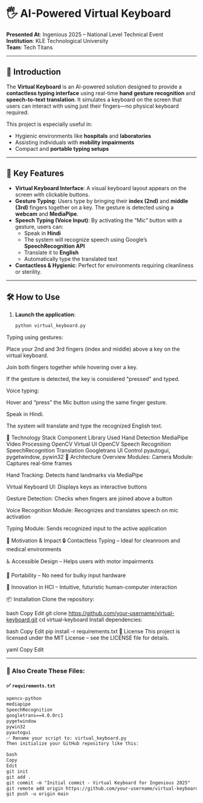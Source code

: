 # 🖐️ AI-Powered Virtual Keyboard

**Presented At**: Ingenious 2025 – National Level Technical Event  
**Institution**: KLE Technological University  
**Team**: Tech Titans  

---

## 🧠 Introduction

The **Virtual Keyboard** is an AI-powered solution designed to provide a **contactless typing interface** using real-time **hand gesture recognition** and **speech-to-text translation**. It simulates a keyboard on the screen that users can interact with using just their fingers—no physical keyboard required.

This project is especially useful in:
- Hygienic environments like **hospitals** and **laboratories**
- Assisting individuals with **mobility impairments**
- Compact and **portable typing setups**

---

## 🎯 Key Features

- **Virtual Keyboard Interface**: A visual keyboard layout appears on the screen with clickable buttons.
- **Gesture Typing**: Users type by bringing their **index (2nd)** and **middle (3rd)** fingers together on a key. The gesture is detected using a **webcam** and **MediaPipe**.
- **Speech Typing (Voice Input)**: By activating the “Mic” button with a gesture, users can:
  - Speak in **Hindi**
  - The system will recognize speech using Google’s **SpeechRecognition API**
  - Translate it to **English**
  - Automatically type the translated text
- **Contactless & Hygienic**: Perfect for environments requiring cleanliness or sterility.

---

## 🛠 How to Use

1. **Launch the application**:

   ```bash
   python virtual_keyboard.py


Typing using gestures:

Place your 2nd and 3rd fingers (index and middle) above a key on the virtual keyboard.

Join both fingers together while hovering over a key.

If the gesture is detected, the key is considered "pressed" and typed.

Voice typing:

Hover and “press” the Mic button using the same finger gesture.

Speak in Hindi.

The system will translate and type the recognized English text.

🧩 Technology Stack
Component	Library Used
Hand Detection	MediaPipe
Video Processing	OpenCV
Virtual UI	OpenCV
Speech Recognition	SpeechRecognition
Translation	Googletrans
UI Control	pyautogui, pygetwindow, pywin32
🧬 Architecture Overview
Modules:
Camera Module: Captures real-time frames

Hand Tracking: Detects hand landmarks via MediaPipe

Virtual Keyboard UI: Displays keys as interactive buttons

Gesture Detection: Checks when fingers are joined above a button

Voice Recognition Module: Recognizes and translates speech on mic activation

Typing Module: Sends recognized input to the active application

🌟 Motivation & Impact
🔒 Contactless Typing – Ideal for cleanroom and medical environments

♿ Accessible Design – Helps users with motor impairments

🧳 Portability – No need for bulky input hardware

🧠 Innovation in HCI – Intuitive, futuristic human-computer interaction

📦 Installation
Clone the repository:

bash
Copy
Edit
git clone https://github.com/your-username/virtual-keyboard.git
cd virtual-keyboard
Install dependencies:

bash
Copy
Edit
pip install -r requirements.txt
📄 License
This project is licensed under the MIT License – see the LICENSE file for details.

yaml
Copy
Edit

---

### 📁 Also Create These Files:

#### ✅ `requirements.txt`
```txt
opencv-python
mediapipe
SpeechRecognition
googletrans==4.0.0rc1
pygetwindow
pywin32
pyautogui
✅ Rename your script to: virtual_keyboard.py
Then initialize your GitHub repository like this:

bash
Copy
Edit
git init
git add .
git commit -m "Initial commit - Virtual Keyboard for Ingenious 2025"
git remote add origin https://github.com/your-username/virtual-keyboard.git
git push -u origin main

